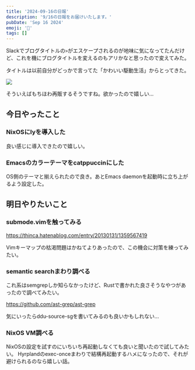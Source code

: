 ```yaml
---
title: '2024-09-16の日報'
description: '9/16の日報をお届けいたします。'
pubDate: 'Sep 16 2024'
emoji: '🦊'
tags: []
---
```


Slackでブログタイトルの`>`がエスケープされるのが地味に気になってたんだけど、これを機にブログタイトルを変えるのもアリかなと思ったので変えてみた。

タイトルは以前自分がどっかで言ってた「かわいい駆動生活」からとってきた。

![](https://r2.comamoca.dev/kawaii-driven-life.png)

そういえばもちほわ再販するそうですね。欲かったので嬉しい...

## 今日やったこと

### NixOSにlyを導入した

良い感じに導入できたので嬉しい。

### Emacsのカラーテーマをcatppuccinにした

OS側のテーマと揃えられたので良き。あとEmacs
daemonを起動時に立ち上がるよう設定した。

## 明日やりたいこと

### submode.vimを触ってみる

https://thinca.hatenablog.com/entry/20130131/1359567419

Vimキーマップの枯渇問題はかねてよりあったので、この機会に対策を練ってみたい。

### semantic searchまわり調べる

これ系はsemgrepしか知らなかったけど、Rustで書かれた良さそうなやつがあったので調べてみたい。

https://github.com/ast-grep/ast-grep

気にいったらddu-source-sgを書いてみるのも良いかもしれない...

### NixOS VM調べる

NixOSの設定を試すのにいちいち再起動しなくても良いと聞いたので試してみたい。
Hyrplandのexec-onceまわりで結構再起動するハメになったので、それが避けられるのなら嬉しい話。

